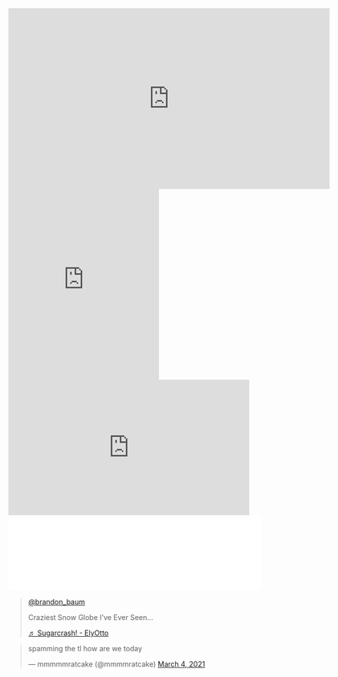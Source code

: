 <iframe id="ytplayer" type="text/html" width="640" height="360"
  src="https://www.youtube.com/embed/M7lc1UVf-VE?autoplay=1&origin=http://example.com"
  frameborder="0"></iframe>
  
  <iframe src="https://open.spotify.com/embed/track/1L3wn1FJHmnv9OpjVbkMzY" width="300" height="380" frameborder="0" allowtransparency="true" allow="encrypted-media"></iframe>

<iframe width="480" height="270" src="https://www.kickstarter.com/projects/elanlee/throw-throw-burrito/widget/video.html" frameborder="0" scrolling="no"> </iframe>

<iframe id="7754754" allowtransparency="true" frameborder="0" style="width:100%;border:none;" src="//www.chess.com/emboard?id=7754754"></iframe><script>window.addEventListener("message",e=>{e['data']&&"7754754"===e['data']['id']&&document.getElementById(`${e['data']['id']}`)&&(document.getElementById(`${e['data']['id']}`).style.height=`${e['data']['frameHeight']+30}px`)});</script>

<blockquote class="tiktok-embed" cite="https://www.tiktok.com/@brandon_baum/video/6938801694008528134" data-video-id="6938801694008528134" style="max-width: 605px;min-width: 325px;" > <section> <a target="_blank" title="@brandon_baum" href="https://www.tiktok.com/@brandon_baum">@brandon_baum</a> <p>Craziest Snow Globe I’ve Ever Seen...</p> <a target="_blank" title="♬ Sugarcrash! - ElyOtto" href="https://www.tiktok.com/music/Sugarcrash-6920125567752734722">♬ Sugarcrash! - ElyOtto</a> </section> </blockquote> <script async src="https://www.tiktok.com/embed.js"></script>

<blockquote class="twitter-tweet"><p lang="en" dir="ltr">spamming the tl how are we today</p>&mdash; mmmmmratcake (@mmmmratcake) <a href="https://twitter.com/mmmmratcake/status/1367534894453297153?ref_src=twsrc%5Etfw">March 4, 2021</a></blockquote> <script async src="https://platform.twitter.com/widgets.js" charset="utf-8"></script>
